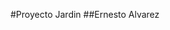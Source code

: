 #Proyecto Jardin
##Ernesto Alvarez
[](https://github.com/ErnestGTX/proyecto/blob/main/img/proyecto.png)
